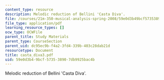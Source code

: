 ```yaml
---
content_type: resource
description: Melodic reduction of Bellini 'Casta Diva'.
file: /courses/21m-350-musical-analysis-spring-2008/59e0d3b49bcf573538907db9925bac4b_casta_diva3.pdf
file_type: application/pdf
learning_resource_types: []
ocw_type: OCWFile
parent_title: Study Materials
parent_type: CourseSection
parent_uid: dc95ec9b-f4a2-3fd4-339b-403c28dab21d
resourcetype: Document
title: casta_diva3.pdf
uid: 59e0d3b4-9bcf-5735-3890-7db9925bac4b
---
```

Melodic reduction of Bellini 'Casta Diva'.

